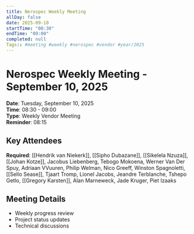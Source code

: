 ```yaml
---
title: Nerospec Weekly Meeting
allDay: false
date: 2025-09-10
startTime: "08:30"
endTime: "09:00"
completed: null
Tags:: #meeting #weekly #nerospec #vendor #year/2025
---
```


# Nerospec Weekly Meeting - September 10, 2025

**Date**: Tuesday, September 10, 2025  
**Time**: 08:30 - 09:00  
**Type**: Weekly Vendor Meeting  
**Reminder**: 08:15

## Key Attendees
**Required**: [[Hendrik van Niekerk]], [[Sipho Dubazane]], [[Sikelela Nzuza]], [[Johan Kotze]], Jacobus Liebenberg, Tebogo Mokoena, Werner Van Der Spuy, Adriaan VVuuren, Philip Welman, Nico Greeff, Winston Spagnoletti, [[Sello Sease]], Tjaart Tromp, Lionel Jacobs, Jeandre Terblanche, Tshepo Getlo, [[Gregory Karsten]], Alan Marneweck, Jade Kruger, Piet Izaaks

## Meeting Details
- Weekly progress review
- Project status updates
- Technical discussions